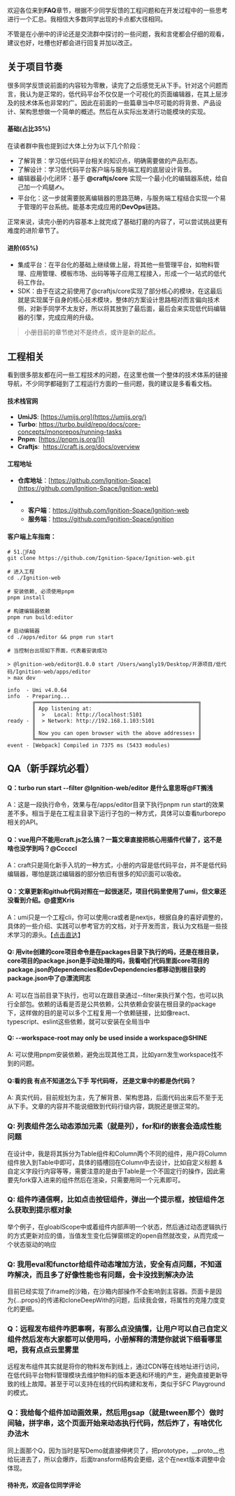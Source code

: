 欢迎各位来到**FAQ**章节，根据不少同学反馈的工程问题和在开发过程中的一些思考进行一个汇总。我相信大多数同学出现的卡点都大径相同。

不管是在小册中的评论还是交流群中探讨的一些问题，我和言佬都会仔细的观看，建议也好，吐槽也好都会进行回复并加以改正。

## 关于项目节奏

很多同学反馈说前面的内容较为零散，读完了之后感觉无从下手。针对这个问题而言，我认为是正常的，低代码平台不仅仅是一个可视化的页面编辑器，在其上层涉及的技术体系也非常的广。因此在前面的一些篇章当中尽可能的将背景、产品设计、架构思想做一个简单的概述。然后在从实际出发进行功能模块的实现。

#### 基础(占比35%)

在读者群中我也提到过大体上分为以下几个阶段：

-   了解背景：学习低代码平台相关的知识点，明确需要做的产品形态。
-   了解设计：学习低代码平台客户端与服务端工程的底层设计背景。
-   编辑器最小化闭环：基于 **@craftjs/core** 实现一个最小化的编辑器系统，给自己加一个鸡腿✍️。
-   平台化：这一步就需要脱离编辑器的思路范畴，与服务端工程结合实现一个易于管理的平台系统。能基本完成应用的**DevOps**链路。

正常来说，读完小册的内容基本上就完成了基础打磨的内容了，可以尝试挑战更有难度的进阶章节了。

#### 进阶(65%)

-   集成平台：在平台化的基础上继续做上层，将其他一些管理平台，如物料管理、应用管理、模板市场、出码等等子应用工程接入，形成一个一站式的低代码工作台。
-   SDK：由于在这之前使用了@craftjs/core实现了部分核心的模块，在这最后就是实现属于自身的核心技术模块，整体的方案设计思路相对而言偏向技术侧，对新手同学不太友好，所以将其放到了最后面，最后会来实现低代码编辑器的引擎，完成应用的升级。

> 小册目前的章节绝对不是终点，或许是新的起点。

## 工程相关

看到很多朋友都在问一些工程技术的问题，在这里也做一个整体的技术体系的链接导航，不少同学都碰到了工程运行方面的一些问题，我的建议是多看看文档。

#### 技术栈官网

-   **UmiJS**: [https://umijs.org](https://umijs.org/)
-   **Turbo**: <https://turbo.build/repo/docs/core-concepts/monorepos/running-tasks>
-   **Pnpm**: [https://pnpm.js.org/]()
-   **Craftjs**:  <https://craft.js.org/docs/overview>

#### 工程地址

-   **仓库地址**：[https://github.com/Ignition-Space](https://github.com/Ignition-Space/Ignition-web)

<!---->

-   -   **客户端**：<https://github.com/Ignition-Space/Ignition-web>
    -   **服务端**：<https://github.com/Ignition-Space/ignition>

#### 客户端上车指南：

```
# 51.🥳FAQ
git clone https://github.com/Ignition-Space/Ignition-web.git

# 进入工程
cd ./Ignition-web

# 安装依赖, 必须使用pnpm
pnpm install

# 构建编辑器依赖
pnpm run build:editor

# 启动编辑器
cd ./apps/editor && pnpm run start

# 当控制台出现如下界面，代表着安装成功

> @lgnition-web/editor@1.0.0 start /Users/wangly19/Desktop/开源项目/低代码/Ignition-web/apps/editor
> max dev

info  - Umi v4.0.64
info  - Preparing...
        ╔════════════════════════════════════════════════════╗
        ║ App listening at:                                  ║
        ║  >   Local: http://localhost:5101                  ║
ready - ║  > Network: http://192.168.1.103:5101              ║
        ║                                                    ║
        ║ Now you can open browser with the above addresses↑ ║
        ╚════════════════════════════════════════════════════╝
event - [Webpack] Compiled in 7375 ms (5433 modules)
```

## QA（新手踩坑必看）

#### Q：turbo run start --filter @lgnition-web/editor 是什么意思呀@FT搁浅

A：这是一段执行命令，效果与在/apps/editor目录下执行pnpm run start的效果差不多。相当于是在工程主目录下运行子包的一种方式，具体可以查看turborepo相关的API。

#### Q：vue用户不能用craft.js怎么搞？一篇文章直接把核心用插件代替了，这不是啥也没学到吗？@Cccccl

A：craft只是简化新手入坑的一种方式，小册的内容是低代码平台，并不是低代码编辑器，哪怕是跳过编辑器的部分依旧有很多的知识面可以吸收。

#### Q：文章更新和github代码对照在一起很迷茫，项目代码里使用了umi，但文章还没看到介绍。@**盛宽Kris**

A：umi只是一个工程cli，你可以使用cra或者是nextjs，根据自身的喜好调整的，具体的一些介绍、实践可以参考官方的文档，对于开发而言，我认为文档是一些技术学习的源头。【[点击直达](https://umijs.org/)】

#### Q: 用vite创建的core项目命令是在packages目录下执行的吗，还是在根目录，core项目的package.json是手动处理的吗，我看咱们代码里面core项目的package.json的dependencies和devDependencies都移动到根目录的package.json中了@漂流同志

A: 可以在当前目录下执行，也可以在跟目录通过--filter来执行某个包，也可以执行全部包。依赖的话看是否是公共依赖，公共依赖会安装在根目录的package下，这样做的目的是可以多个工程复用一个依赖链接，比如像react、typescript、eslint这些依赖，就可以安装在全局当中

#### Q: --workspace-root may only be used inside a workspace@SHINE

A: 可以使用pnpm安装依赖，避免出现其他工具，比如yarn发生workspace找不到的问题。

#### Q:看的我 有点不知道怎么下手 写代码呀， 还是文章中的都是伪代码？

A: 真实代码，目前规划为主，先了解背景、架构思路，后面代码出来后不至于无从下手。文章的内容并不能说细致到代码行级内容，跳脱还是很正常的。

### Q: 列表组件怎么动态添加元素（就是列），for和if的嵌套会造成性能问题
在设计中，我是将其拆分为Table组件和Column两个不同的组件，用户将Column组件放入到Table中即可，具体的插槽回在Column中去设计，比如自定义标题 & 自定义字段行内容等等，需要注意的是由于Table是一个不固定行的操作，因此需要先fork穿入进来的组件然后在渲染，只需要用同一个元素即可。

### Q: 组件咋通信啊，比如点击按钮组件，弹出一个提示框，按钮组件怎么获取到提示框对象

举个例子，在gloablScope中或着组件内部声明一个状态，然后通过动态逻辑执行的方式更新对应的值，当值发生变化后弹窗绑定的open自然就改变，从而完成一个状态驱动的响应

### Q: 我用eval和functor给组件动态增加方法，安全有点问题，不知道咋解决，而且多了好像性能也有问题，会卡没找到解决办法

目前已经实现了iframe的沙箱，在沙箱内部操作不会影响到主容器。页面卡是因为{...props}的传递和cloneDeepWith的问题，后续我会做，将属性的克隆力度变化的更细。

### Q：远程发布组件咋肥事啊，有那么点没搞懂，让用户可以自己自定义组件然后发布大家都可以使用吗，小册解释的清楚你就说下细看哪里吧，我有点点云里雾里

远程发布组件其实就是将你的物料发布到线上，通过CDN等在线地址进行访问，在低代码平台物料管理模块去维护物料的版本更迭和环境的产生，避免直接更新导致的线上故障。甚至于可以支持在线的代码构建和发布，类似于SFC Playground的模式。

### Q：我给每个组件加动画效果，然后用gsap（就是tween那个）做时间轴，拼字串，这个页面开始来动态执行代码，然后炸了，有啥优化办法木

同上面那个Q，因为当时是写Demo就直接伸拷贝了，把prototype，__proto__也给玩进去了，所以会爆炸，后面transform结构会更细，这个在next版本调整中会体现。


#### 待补充，欢迎各位同学评论
